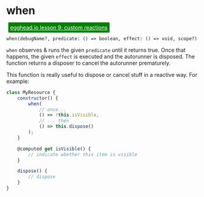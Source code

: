 # when

<a style="color: white; background:green;padding:5px;margin:5px;border-radius:2px" href="https://egghead.io/lessons/react-write-custom-mobx-reactions-with-when-and-autorun">egghead.io lesson 9: custom reactions</a>

`when(debugName?, predicate: () => boolean, effect: () => void, scope?)`

`when` observes & runs the given `predicate` until it returns true.
Once that happens, the given `effect` is executed and the autorunner is disposed.
The function returns a disposer to cancel the autorunner prematurely.

This function is really useful to dispose or cancel stuff in a reactive way.
For example:

```javascript
class MyResource {
	constructor() {
		when(
			// once...
			() => !this.isVisible,
			// ... then
			() => this.dispose()
		);
	}

	@computed get isVisible() {
		// indicate whether this item is visible
	}

	dispose() {
		// dispose
	}
}

```
